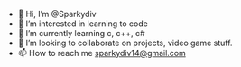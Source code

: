 - 👋 Hi, I’m @Sparkydiv
- 👀 I’m interested in learning to code
- 🌱 I’m currently learning c, c++, c#
- 💞️ I’m looking to collaborate on projects, video game stuff.
- 📫 How to reach me sparkydiv14@gmail.com

<!---
Sparkydiv/Sparkydiv is a ✨ special ✨ repository because its `README.md` (this file) appears on your GitHub profile.
You can click the Preview link to take a look at your changes.
--->
